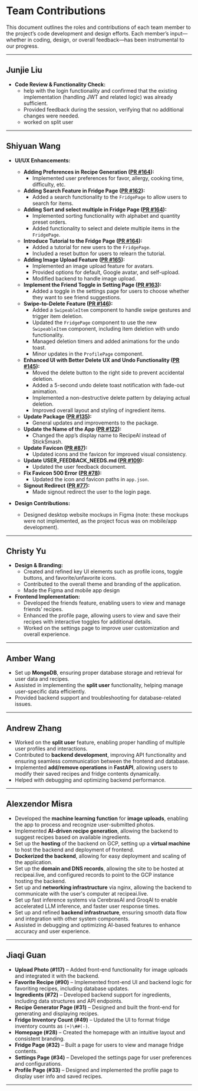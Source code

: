 # Team Contributions

This document outlines the roles and contributions of each team member to the project’s code development and design efforts. Each member’s input—whether in coding, design, or overall feedback—has been instrumental to our progress.

---

## Junjie Liu

- **Code Review & Functionality Check:**
  - help with the login functionality and confirmed that the existing implementation (handling JWT and related logic) was already sufficient.
  - Provided feedback during the session, verifying that no additional changes were needed.
  - worked on split user
 

---

## Shiyuan Wang

- **UI/UX Enhancements:**
  - **Adding Preferences in Recipe Generation ([PR #164](https://github.com/ucsb-cs148-w25/pj11-recipegenerator/pull/164)):**
    - Implemented user preferences for favor, allergy, cooking time, difficulty, etc.
  - **Adding Search Feature in Fridge Page ([PR #162](https://github.com/ucsb-cs148-w25/pj11-recipegenerator/pull/162)):**
    - Added a search functionality to the `FridgePage` to allow users to search for items.
  - **Adding Sort and select multiple in Fridge Page ([PR #164](https://github.com/ucsb-cs148-w25/pj11-recipegenerator/pull/164)):**
    - Implemented sorting functionality with alphabet and quantity preset orders.
    - Added functionality to select and delete multiple items in the `FridgePage`.
  - **Introduce Tutorial to the Fridge Page ([PR #164](https://github.com/ucsb-cs148-w25/pj11-recipegenerator/pull/164)):**
    - Added a tutorial for new users to the `FridgePage`.
    - Included a reset button for users to relearn the tutorial.
  - **Adding Image Upload Feature ([PR #165](https://github.com/ucsb-cs148-w25/pj11-recipegenerator/pull/165)):**
    - Implemented an image upload feature for avatars.
    - Provided options for default, Google avatar, and self-upload.
    - Modified backend to handle image upload.
  - **Implement the Friend Toggle in Setting Page ([PR #163](https://github.com/ucsb-cs148-w25/pj11-recipegenerator/pull/163)):**
    - Added a toggle in the settings page for users to choose whether they want to see friend suggestions.
  - **Swipe-to-Delete Feature ([PR #146](https://github.com/ucsb-cs148-w25/pj11-recipegenerator/pull/146)):**
    - Added a `SwipeableItem` component to handle swipe gestures and trigger item deletion.
    - Updated the `FridgePage` component to use the new `SwipeableItem` component, including item deletion with undo functionality.
    - Managed deletion timers and added animations for the undo toast.
    - Minor updates in the `ProfilePage` component.
  - **Enhanced UI with Better Delete UX and Undo Functionality ([PR #145](https://github.com/ucsb-cs148-w25/pj11-recipegenerator/pull/145)):**
    - Moved the delete button to the right side to prevent accidental deletion.
    - Added a 5-second undo delete toast notification with fade-out animation.
    - Implemented a non-destructive delete pattern by delaying actual deletion.
    - Improved overall layout and styling of ingredient items.
  - **Update Package ([PR #135](https://github.com/ucsb-cs148-w25/pj11-recipegenerator/pull/135)):**
    - General updates and improvements to the package.
  - **Update the Name of the App ([PR #122](https://github.com/ucsb-cs148-w25/pj11-recipegenerator/pull/122)):**
    - Changed the app’s display name to RecipeAI instead of StickSmash.
  - **Update Favicon ([PR #87](https://github.com/ucsb-cs148-w25/pj11-recipegenerator/pull/87)):**
    - Updated icons and the favicon for improved visual consistency.
  - **Update USER_FEEDBACK_NEEDS.md ([PR #109](https://github.com/ucsb-cs148-w25/pj11-recipegenerator/pull/109)):**
    - Updated the user feedback document.
  - **Fix Favicon 500 Error ([PR #78](https://github.com/ucsb-cs148-w25/pj11-recipegenerator/pull/78)):**
    - Updated the icon and favicon paths in `app.json`.
  - **Signout Redirect ([PR #77](https://github.com/ucsb-cs148-w25/pj11-recipegenerator/pull/77)):**
    - Made signout redirect the user to the login page.

- **Design Contributions:**
  - Designed desktop website mockups in Figma (note: these mockups were not implemented, as the project focus was on mobile/app development).
---

## Christy Yu

- **Design & Branding:**
  - Created and refined key UI elements such as profile icons, toggle buttons, and favorite/unfavorite icons.
  - Contributed to the overall theme and branding of the application.
  - Made the Figma and mobile app design
- **Frontend Implementation:**
  - Developed the friends feature, enabling users to view and manage friends’ recipes.
  - Enhanced the profile page, allowing users to view and save their recipes with interactive toggles for additional details.
  - Worked on the settings page to improve user customization and overall experience.

---
## Amber Wang
- Set up **MongoDB**, ensuring proper database storage and retrieval for user data and recipes.  
- Assisted in implementing the **split user** functionality, helping manage user-specific data efficiently.  
- Provided backend support and troubleshooting for database-related issues.  

---

## Andrew Zhang
- Worked on the **split user** feature, enabling proper handling of multiple user profiles and interactions.  
- Contributed to **backend development**, improving API functionality and ensuring seamless communication between the frontend and database.  
- Implemented **add/remove operations** in **FastAPI**, allowing users to modify their saved recipes and fridge contents dynamically.  
- Helped with debugging and optimizing backend performance.  

---

## Alexzendor Misra
- Developed the **machine learning function** for **image uploads**, enabling the app to process and recognize user-submitted photos.  
- Implemented **AI-driven recipe generation**, allowing the backend to suggest recipes based on available ingredients.  
- Set up the **hosting** of the backend on GCP, setting up a **virtual machine** to host the backend and deployment of frontend.
- **Dockerized the backend**, allowing for easy deployment and scaling of the application.
- Set up the **domain and DNS records**, allowing the site to be hosted at recipeai.live, and configured records to point to the GCP instance hosting the backend.
- Set up and **networking infrastructure** via nginx, allowing the backend to communicate with the user's computer at recipeai.live.
- Set up fast inference systems via CerebrasAI and GroqAI to enable accelerated LLM inference, and faster user response times.
- Set up and refined **backend infrastructure**, ensuring smooth data flow and integration with other system components.  
- Assisted in debugging and optimizing AI-based features to enhance accuracy and user experience.

---

## Jiaqi Guan
- **Upload Photo (#117)** – Added front-end functionality for image uploads and integrated it with the backend.  
- **Favorite Recipe (#90)** – Implemented front-end UI and backend logic for favoriting recipes, including database updates.  
- **Ingredients (#72)** – Developed backend support for ingredients, including data structures and API endpoints.  
- **Recipe Generator Page (#31)** – Designed and built the front-end for generating and displaying recipes.  
- **Fridge Inventory Count (#49)** – Updated the UI to format fridge inventory counts as `(+)\##(-)`.  
- **Homepage (#28)** – Created the homepage with an intuitive layout and consistent branding.  
- **Fridge Page (#32)** – Built a page for users to view and manage fridge contents.  
- **Settings Page (#34)** – Developed the settings page for user preferences and configurations.  
- **Profile Page (#33)** – Designed and implemented the profile page to display user info and saved recipes.  
---




